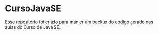 # CursoJavaSE

Esse repositório foi criado para manter um backup do código gerado nas aulas do Curso de Java SE.


